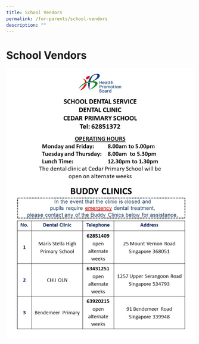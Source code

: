 ```yaml
---
title: School Vendors
permalink: /for-parents/school-vendors
description: ""
---
```

# **School Vendors**

![](/images/Cedar%20Pri%20Clinic_Notice%202021.jpg)